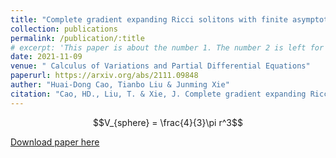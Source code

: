 ```yaml
---
title: "Complete gradient expanding Ricci solitons with finite asymptotic scalar curvature ratio"
collection: publications
permalink: /publication/:title
# excerpt: 'This paper is about the number 1. The number 2 is left for future work.'
date: 2021-11-09
venue: " Calculus of Variations and Partial Differential Equations"
paperurl: https://arxiv.org/abs/2111.09848
auther: "Huai-Dong Cao, Tianbo Liu & Junming Xie"
citation: "Cao, HD., Liu, T. & Xie, J. Complete gradient expanding Ricci solitons with finite asymptotic scalar curvature ratio. Calc. Var. 62, 48 (2023). https://doi.org/10.1007/s00526-022-02387-1"
---
```


$$V_{sphere} = \frac{4}{3}\pi r^3$$

[Download paper here](https://arxiv.org/pdf/2203.13178.pdf)
